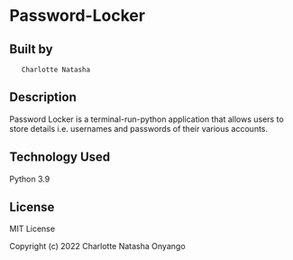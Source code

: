 # Password-Locker
  ## Built by 
       Charlotte Natasha

## Description
 Password Locker is a terminal-run-python application that allows users to store details i.e. usernames and passwords of their various accounts.
 
## Technology Used
Python 3.9

## License
 MIT License
 
Copyright (c) 2022 Charlotte Natasha Onyango